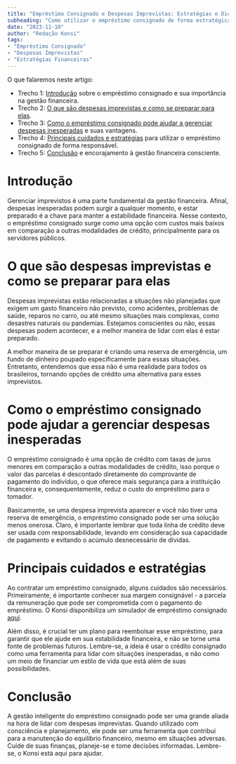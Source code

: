 ```yaml
---
title: "Empréstimo Consignado e Despesas Imprevistas: Estratégias e Dicas"
subheading: "Como utilizar o empréstimo consignado de forma estratégica para lidar com despesas inesperadas e manter a saúde financeira."
date: "2023-11-10"
author: "Redação Konsi"
tags:
- "Empréstimo Consignado"
- "Despesas Imprevistas"
- "Estratégias Financeiras"
---
```


O que falaremos neste artigo:
- Trecho 1: [Introdução]() sobre o empréstimo consignado e sua importância na gestão financeira.
- Trecho 2: [O que são despesas imprevistas e como se preparar para elas]().
- Trecho 3: [Como o empréstimo consignado pode ajudar a gerenciar despesas inesperadas]() e suas vantagens.
- Trecho 4: [Principais cuidados e estratégias]() para utilizar o empréstimo consignado de forma responsável.
- Trecho 5: [Conclusão]() e encorajamento à gestão financeira consciente.

# Introdução

Gerenciar imprevistos é uma parte fundamental da gestão financeira. Afinal, despesas inesperadas podem surgir a qualquer momento, e estar preparado é a chave para manter a estabilidade financeira. Nesse contexto, o empréstimo consignado surge como uma opção com custos mais baixos em comparação a outras modalidades de crédito, principalmente para os servidores públicos.

# O que são despesas imprevistas e como se preparar para elas

Despesas imprevistas estão relacionadas a situações não planejadas que exigem um gasto financeiro não previsto, como acidentes, problemas de saúde, reparos no carro, ou até mesmo situações mais complexas, como desastres naturais ou pandemias. Estejamos conscientes ou não, essas despesas podem acontecer, e a melhor maneira de lidar com elas é estar preparado.

A melhor maneira de se preparar é criando uma reserva de emergência, um fundo de dinheiro poupado especificamente para essas situações. Entretanto, entendemos que essa não é uma realidade para todos os brasileiros, tornando opções de crédito uma alternativa para esses imprevistos.

# Como o empréstimo consignado pode ajudar a gerenciar despesas inesperadas

O empréstimo consignado é uma opção de crédito com taxas de juros menores em comparação a outras modalidades de crédito, isso porque o valor das parcelas é descontado diretamente do comprovante de pagamento do indivíduo, o que oferece mais segurança para a instituição financeira e, consequentemente, reduz o custo do empréstimo para o tomador. 

Basicamente, se uma despesa imprevista aparecer e você não tiver uma reserva de emergência, o empréstimo consignado pode ser uma solução menos onerosa. Claro, é importante lembrar que toda linha de crédito deve ser usada com responsabilidade, levando em consideração sua capacidade de pagamento e evitando o acúmulo desnecessário de dívidas.

# Principais cuidados e estratégias

Ao contratar um empréstimo consignado, alguns cuidados são necessários. Primeiramente, é importante conhecer sua margem consignável - a parcela da remuneração que pode ser comprometida com o pagamento do empréstimo. O Konsi disponibiliza um simulador de empréstimo consignado [aqui](https://www.konsi.com.br/simulador). 

Além disso, é crucial ter um plano para reembolsar esse empréstimo, para garantir que ele ajude em sua estabilidade financeira, e não se torne uma fonte de problemas futuros. Lembre-se, a ideia é usar o crédito consignado como uma ferramenta para lidar com situações inesperadas, e não como um meio de financiar um estilo de vida que está além de suas possibilidades.

# Conclusão

A gestão inteligente do empréstimo consignado pode ser uma grande aliada na hora de lidar com despesas imprevistas. Quando utilizado com consciência e planejamento, ele pode ser uma ferramenta que contribui para a manutenção do equilíbrio financeiro, mesmo em situações adversas. Cuide de suas finanças, planeje-se e tome decisões informadas. Lembre-se, o Konsi está aqui para ajudar.